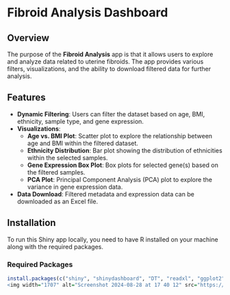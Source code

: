# Fibroid Analysis Dashboard

## Overview

The purpose of the **Fibroid Analysis** app is that it allows users to explore and analyze data related to uterine fibroids. The app provides various filters, visualizations, and the ability to download filtered data for further analysis.

## Features

- **Dynamic Filtering**: Users can filter the dataset based on age, BMI, ethnicity, sample type, and gene expression.
- **Visualizations**:
  - **Age vs. BMI Plot**: Scatter plot to explore the relationship between age and BMI within the filtered dataset.
  - **Ethnicity Distribution**: Bar plot showing the distribution of ethnicities within the selected samples.
  - **Gene Expression Box Plot**: Box plots for selected gene(s) based on the filtered samples.
  - **PCA Plot**: Principal Component Analysis (PCA) plot to explore the variance in gene expression data.
- **Data Download**: Filtered metadata and expression data can be downloaded as an Excel file.

## Installation

To run this Shiny app locally, you need to have R installed on your machine along with the required packages.

### Required Packages

```r
install.packages(c("shiny", "shinydashboard", "DT", "readxl", "ggplot2", "plotly", "writexl", "reshape2"))
<img width="1707" alt="Screenshot 2024-08-28 at 17 40 12" src="https://github.com/user-attachments/assets/adc15ec9-c4bb-4420-a65a-e75208b5fec7">
